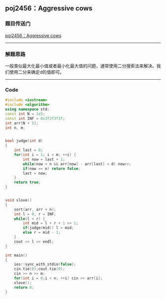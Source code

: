 ## poj2456：Aggressive cows

### 题目传送门

[poj2456：Aggressive cows](http://poj.org/problem?id=2456)

***

### 解题思路

一般类似最大化最小值或者最小化最大值的问题，通常使用二分搜索法来解决。我们使用二分来确定d的值即可。

***

### Code

```cpp
#include <iostream>
#include <algorithm>
using namespace std;
const int N = 1e5;
const int INF = 0x3f3f3f3f;
int arr[N + 5];
int n, m;


bool judge(int d)
{
    int last = 0;
    for(int i = 1; i < m; ++i) {
        int now = last + 1;
        while(now < n && arr[now] - arr[last] < d) now++;
        if(now == n) return false;
        last = now;
    }
    return true;
}


void slove()
{
    sort(arr, arr + n);
    int l = 0, r = INF;
    while(l < r) {
        int mid = l + r + 1 >> 1;
        if(judge(mid)) l = mid;
        else r = mid - 1;
    }
    cout << l << endl;
}

int main()
{
    ios::sync_with_stdio(false);
    cin.tie(0);cout.tie(0);
    cin >> n >> m;
    for(int i = 0;i < n; ++i) cin >> arr[i];
    slove();
    return 0;
}
```

